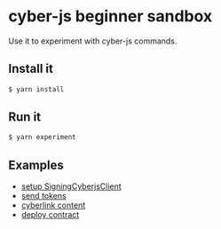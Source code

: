 # cyber-js beginner sandbox

Use it to experiment with cyber-js commands.

## Install it

```sh
$ yarn install
```

## Run it

```sh
$ yarn experiment
```

## Examples 

- [setup SigningCyberjsClient](https://github.com/dimakorzhovnik/cyber-js-sandbox/tree/with-signing-cyber-js-client)
- [send tokens](https://github.com/dimakorzhovnik/cyber-js-sandbox/tree/send-tokens)
- [cyberlink content](https://github.com/dimakorzhovnik/cyber-js-sandbox/tree/cyberlink-content)
- [deploy contract](https://github.com/dimakorzhovnik/cyber-js-sandbox/tree/deploy-contract)
